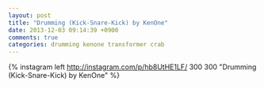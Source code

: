 ```yaml
---
layout: post
title: "Drumming (Kick-Snare-Kick) by KenOne"
date: 2013-12-03 09:14:39 +0900
comments: true
categories: drumming kenone transformer crab
---
```


{% instagram left http://instagram.com/p/hb8UtHE1LF/ 300 300 "Drumming (Kick-Snare-Kick) by KenOne" %}

